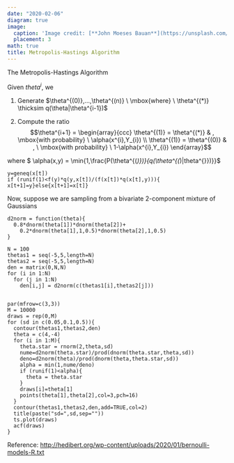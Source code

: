 ```yaml
---
date: "2020-02-06"
diagram: true
image: 
  caption: 'Image credit: [**John Moeses Bauan**](https://unsplash.com/photos/OGZtQF8iC0g)'
  placement: 3
math: true
title: Metropolis-Hastings Algorithm 
---
```


The Metropolis-Hastings Algorithm 

Given $theta^{i}$, we

1. Generate $\theta^{(0)},...,\theta^{(n)} \ \mbox{where}  \ \theta^{(*)} \thicksim  q(\theta|\theta^{i-1})$ 

2. Compute the ratio 
$$\theta^{i+1} = \begin{array}{ccc} 
\theta^{(1)} = \theta^{(*)} & , \mbox{with probability} \ \alpha(x^{i},Y_{i}) \\
\theta^{(1)} = \theta^{(0)} & , \ \mbox{with probability} \ 1-\alpha(x^{i},Y_{i})
\end{array}$$ 

where $ \alpha(x,y) = \min{1,\frac{P(\theta^{(*)})}{q(\theta^{(*)|theta^{}})}}$ 




```{R}
y=geneq(x[t])
if (runif(1)<f(y)*q(y,x[t])/(f(x[t])*q(x[t],y))){
x[t+1]=y}else{x[t+1]=x[t]}

```

Now, suppose we are sampling from a bivariate 2-component mixture of Gaussians




```{R}
d2norm = function(theta){
  0.8*dnorm(theta[1])*dnorm(theta[2])+
    0.2*dnorm(theta[1],1,0.5)*dnorm(theta[2],1,0.5)
}

N = 100
thetas1 = seq(-5,5,length=N)
thetas2 = seq(-5,5,length=N)
den = matrix(0,N,N)
for (i in 1:N)
  for (j in 1:N)
    den[i,j] = d2norm(c(thetas1[i],thetas2[j]))


par(mfrow=c(3,3))
M = 10000
draws = rep(0,M)
for (sd in c(0.05,0.1,0.5)){
  contour(thetas1,thetas2,den)
  theta = c(4,-4)
  for (i in 1:M){
    theta.star = rnorm(2,theta,sd)
    nume=d2norm(theta.star)/prod(dnorm(theta.star,theta,sd))
    deno=d2norm(theta)/prod(dnorm(theta,theta.star,sd))
    alpha = min(1,nume/deno)
    if (runif(1)<alpha){
      theta = theta.star
    }
    draws[i]=theta[1]
    points(theta[1],theta[2],col=3,pch=16)
  }
  contour(thetas1,thetas2,den,add=TRUE,col=2)
  title(paste("sd=",sd,sep=""))
  ts.plot(draws)
  acf(draws)
}
```











Reference: http://hedibert.org/wp-content/uploads/2020/01/bernoulli-models-R.txt